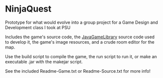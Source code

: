 # NinjaQuest
Prototype for what would evolve into a group project for a Game Design and Development class I took at PSU

Includes the game's source code, the [JavaGameLibrary](https://github.com/jboby93/JavaGameLibrary) source code used to develop it, the game's image resources, and a crude room editor for the map.

Use the build script to compile the game, the run script to run it, or make an executable .jar with the makejar script.

See the included Readme-Game.txt or Readme-Source.txt for more info!
